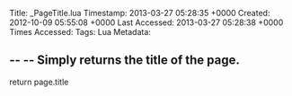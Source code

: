 Title: _PageTitle.lua
Timestamp: 2013-03-27 05:28:35 +0000
Created: 2012-10-09 05:55:08 +0000
Last Accessed: 2013-03-27 05:28:38 +0000
Times Accessed:
Tags: Lua
Metadata:

--
-- Simply returns the title of the page.
--

return page.title